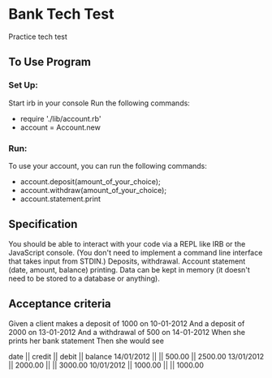 # Bank Tech Test
Practice tech test

## To Use Program
### Set Up:
Start irb in your console
Run the following commands:
  * require './lib/account.rb'
  * account = Account.new

### Run:
To use your account, you can run the following commands:
* account.deposit(amount_of_your_choice);
* account.withdraw(amount_of_your_choice);
* account.statement.print

## Specification
You should be able to interact with your code via a REPL like IRB or the JavaScript console. (You don't need to implement a command line interface that takes input from STDIN.)
Deposits, withdrawal.
Account statement (date, amount, balance) printing.
Data can be kept in memory (it doesn't need to be stored to a database or anything).

## Acceptance criteria
Given a client makes a deposit of 1000 on 10-01-2012
And a deposit of 2000 on 13-01-2012
And a withdrawal of 500 on 14-01-2012
When she prints her bank statement
Then she would see

date || credit || debit || balance
14/01/2012 || || 500.00 || 2500.00
13/01/2012 || 2000.00 || || 3000.00
10/01/2012 || 1000.00 || || 1000.00
